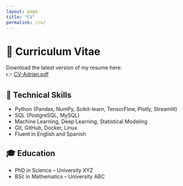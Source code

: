 ```yaml
---
layout: page
title: "CV"
permalink: /cv/
---
```


# 📄 Curriculum Vitae

Download the latest version of my resume here:  
👉 [CV-Adrian.pdf](CV-Adrian.pdf)

## 🧠 Technical Skills

- Python (Pandas, NumPy, Scikit-learn, TensorFlow, Plotly, Streamlit)
- SQL (PostgreSQL, MySQL)
- Machine Learning, Deep Learning, Statistical Modeling
- Git, GitHub, Docker, Linux
- Fluent in English and Spanish

## 🎓 Education

- PhD in Science – University XYZ  
- BSc in Mathematics – University ABC

